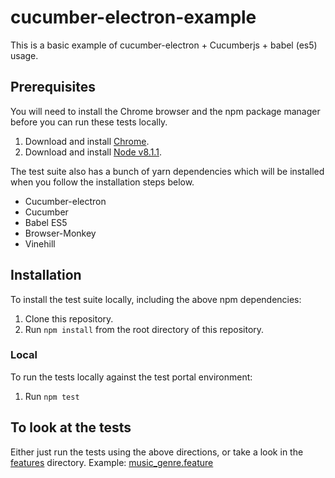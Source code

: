 # cucumber-electron-example

This is a basic example of cucumber-electron + Cucumberjs + babel (es5) usage.

Prerequisites
------------

You will need to install the Chrome browser and the npm package manager before you can run these tests locally.

1. Download and install [Chrome](https://www.google.com/chrome/index.html).
1. Download and install [Node v8.1.1](https://nodejs.org/en/).

The test suite also has a bunch of yarn dependencies which will be installed when you follow the installation
steps below.

* Cucumber-electron
* Cucumber
* Babel ES5
* Browser-Monkey
* Vinehill


Installation
------------

To install the test suite locally, including the above npm dependencies:

1. Clone this repository.
1. Run `npm install` from the root directory of this repository.

### Local

To run the tests locally against the test portal environment:

1. Run `npm test`

To look at the tests
--------------------

Either just run the tests using the above directions, or take a look in the [features](acceptance-test/features) directory.
Example: [music_genre.feature](acceptance-test/features/music_genre.feature)

